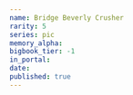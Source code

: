 ```yaml
---
name: Bridge Beverly Crusher
rarity: 5
series: pic
memory_alpha:
bigbook_tier: -1
in_portal:
date:
published: true
---
```



